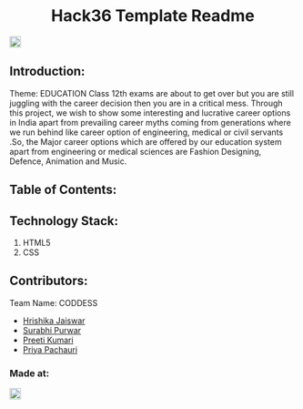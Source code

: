 <h1 align="center">Hack36 Template Readme</h1>
<p align="center">
</p>

<a href="https://hack36.com"> <img src="http://bit.ly/BuiltAtHack36" height=20px> </a>


## Introduction:
Theme: EDUCATION
Class 12th exams are about to get over but you are still juggling with the career decision then you are in a critical mess. Through this project, we wish to show some interesting and lucrative career options in India apart from prevailing career myths coming from generations where we run behind like career option of engineering, medical or civil servants .So, the Major career options which are offered by our education system apart from engineering or medical sciences are Fashion Designing, Defence, Animation and Music.

  
  
## Table of Contents:


## Technology Stack:
  1) HTML5
  2) CSS
  

## Contributors:

Team Name: CODDESS

* [Hrishika Jaiswar](https://github.com/Hrishika27)
* [Surabhi Purwar](https://github.com/surabhi001)
* [Preeti Kumari](https://github.com/Preeti811)
* [Priya Pachauri](https://github.com/Priyapac261)


### Made at:
<a href="https://hack36.com"> <img src="http://bit.ly/BuiltAtHack36" height=20px> </a>
